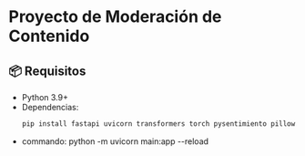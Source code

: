 # Proyecto de Moderación de Contenido

## 📦 Requisitos

- Python 3.9+
- Dependencias:
  ```bash
  pip install fastapi uvicorn transformers torch pysentimiento pillow python-multipart sqlmodel jinja2

- commando:
  python -m uvicorn main:app --reload 